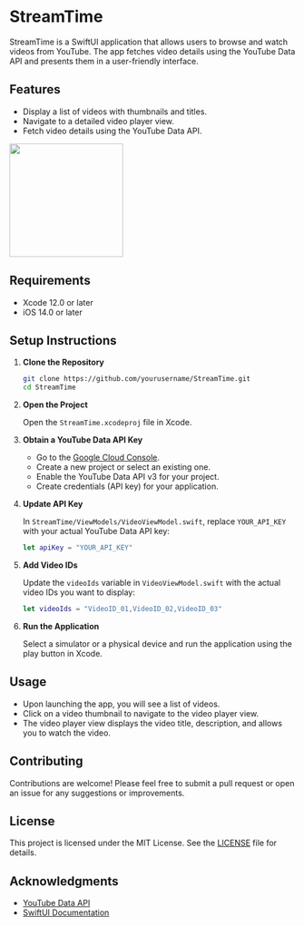 # StreamTime

StreamTime is a SwiftUI application that allows users to browse and watch videos from YouTube. The app fetches video details using the YouTube Data API and presents them in a user-friendly interface.

## Features

- Display a list of videos with thumbnails and titles.
- Navigate to a detailed video player view.
- Fetch video details using the YouTube Data API.


<img src="https://github.com/user-attachments/assets/9ebc7bc8-b932-4810-8fa8-f9f071a85a85" width=200>



## Requirements

- Xcode 12.0 or later
- iOS 14.0 or later

## Setup Instructions

1. **Clone the Repository**

   ```bash
   git clone https://github.com/yourusername/StreamTime.git
   cd StreamTime
   ```

2. **Open the Project**

   Open the `StreamTime.xcodeproj` file in Xcode.

3. **Obtain a YouTube Data API Key**

   - Go to the [Google Cloud Console](https://console.cloud.google.com/).
   - Create a new project or select an existing one.
   - Enable the YouTube Data API v3 for your project.
   - Create credentials (API key) for your application.

4. **Update API Key**

   In `StreamTime/ViewModels/VideoViewModel.swift`, replace `YOUR_API_KEY` with your actual YouTube Data API key:

   ```swift
   let apiKey = "YOUR_API_KEY"
   ```

5. **Add Video IDs**

   Update the `videoIds` variable in `VideoViewModel.swift` with the actual video IDs you want to display:

   ```swift
   let videoIds = "VideoID_01,VideoID_02,VideoID_03"
   ```

6. **Run the Application**

   Select a simulator or a physical device and run the application using the play button in Xcode.

## Usage

- Upon launching the app, you will see a list of videos.
- Click on a video thumbnail to navigate to the video player view.
- The video player view displays the video title, description, and allows you to watch the video.

## Contributing

Contributions are welcome! Please feel free to submit a pull request or open an issue for any suggestions or improvements.

## License

This project is licensed under the MIT License. See the [LICENSE](LICENSE) file for details.

## Acknowledgments

- [YouTube Data API](https://developers.google.com/youtube/v3)
- [SwiftUI Documentation](https://developer.apple.com/documentation/swiftui)
